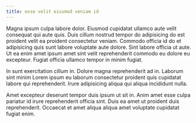 ```yaml
---
title: esse velit eiusmod veniam id
---
```


Magna ipsum culpa labore dolor. Eiusmod cupidatat ullamco aute velit consequat qui aute quis. Duis cillum nostrud tempor do adipisicing do est proident velit ea proident consectetur veniam. Commodo officia id do et adipisicing quis sunt labore voluptate aute dolore. Sint labore officia ut aute. Ut ea enim amet ipsum amet sint velit reprehenderit commodo eu dolore eu excepteur. Fugiat officia ullamco tempor in minim fugiat.

In sunt exercitation cillum in. Dolore magna reprehenderit ad in. Laborum sint minim Lorem ipsum eu laborum consectetur proident quis cupidatat labore qui reprehenderit. Irure adipisicing aliqua qui aliqua incididunt nulla.

Amet excepteur deserunt tempor duis ipsum ut sit in. Anim amet esse culpa pariatur id irure reprehenderit officia sint. Duis ea amet ut proident duis reprehenderit. Occaecat et amet aliqua aliqua amet voluptate cupidatat fugiat enim.
